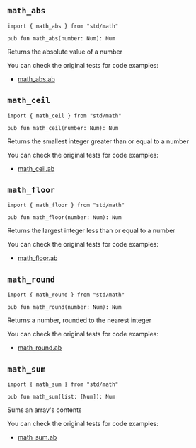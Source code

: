 ## `math_abs`

```ab
import { math_abs } from "std/math"
```

```ab
pub fun math_abs(number: Num): Num 
```

Returns the absolute value of a number

You can check the original tests for code examples:
* [math_abs.ab](https://github.com/amber-lang/amber/blob/0.4.0-alpha/src/tests/stdlib/math_abs.ab)

## `math_ceil`

```ab
import { math_ceil } from "std/math"
```

```ab
pub fun math_ceil(number: Num): Num 
```

Returns the smallest integer greater than or equal to a number

You can check the original tests for code examples:
* [math_ceil.ab](https://github.com/amber-lang/amber/blob/0.4.0-alpha/src/tests/stdlib/math_ceil.ab)

## `math_floor`

```ab
import { math_floor } from "std/math"
```

```ab
pub fun math_floor(number: Num): Num 
```

Returns the largest integer less than or equal to a number

You can check the original tests for code examples:
* [math_floor.ab](https://github.com/amber-lang/amber/blob/0.4.0-alpha/src/tests/stdlib/math_floor.ab)

## `math_round`

```ab
import { math_round } from "std/math"
```

```ab
pub fun math_round(number: Num): Num 
```

Returns a number, rounded to the nearest integer

You can check the original tests for code examples:
* [math_round.ab](https://github.com/amber-lang/amber/blob/0.4.0-alpha/src/tests/stdlib/math_round.ab)

## `math_sum`

```ab
import { math_sum } from "std/math"
```

```ab
pub fun math_sum(list: [Num]): Num 
```

Sums an array's contents

You can check the original tests for code examples:
* [math_sum.ab](https://github.com/amber-lang/amber/blob/0.4.0-alpha/src/tests/stdlib/math_sum.ab)

